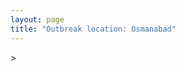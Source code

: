 ```yaml
---
layout: page
title: "Outbreak location: Osmanabad"
---
```

<div id="mapid">
<script src="https://buda-magenta.github.io/hazard_map/load_map.js"></script>
><script>
var marker_outbreak = L.marker([18.169844, 76.117963],{"autoPan": true}).addTo(map); marker_outbreak.bindTooltip("Osmanabad").openTooltip();

var circle_1 = L.circle([18.182992, 75.743925], {"pane": "markerPane", "color": "red", "fill": true, "fillOpacity": 0.2, "fillRule": "evenodd", "lineCap": "round", "lineJoin": "round", "opacity": 1.0, "radius": 352478, "stroke": true, "weight": 2}).addTo(map);
circle_1.bindTooltip("Barshi<br>rank: 1<br>hazard index: 0.088120")

var circle_2 = L.circle([18.351469, 76.755121], {"pane": "markerPane", "color": "red", "fill": true, "fillOpacity": 0.2, "fillRule": "evenodd", "lineCap": "round", "lineJoin": "round", "opacity": 1.0, "radius": 223783, "stroke": true, "weight": 2}).addTo(map);
circle_2.bindTooltip("Latur<br>rank: 2<br>hazard index: 0.055946")

var circle_3 = L.circle([17.849907, 75.276320], {"pane": "markerPane", "color": "red", "fill": true, "fillOpacity": 0.2, "fillRule": "evenodd", "lineCap": "round", "lineJoin": "round", "opacity": 1.0, "radius": 187819, "stroke": true, "weight": 2}).addTo(map);
circle_3.bindTooltip("Solapur<br>rank: 3<br>hazard index: 0.046955")

var circle_4 = L.circle([19.169335, 77.311013], {"pane": "markerPane", "color": "red", "fill": true, "fillOpacity": 0.2, "fillRule": "evenodd", "lineCap": "round", "lineJoin": "round", "opacity": 1.0, "radius": 144290, "stroke": true, "weight": 2}).addTo(map);
circle_4.bindTooltip("Nanded Waghala<br>rank: 4<br>hazard index: 0.036073")

var circle_5 = L.circle([17.166667, 77.083333], {"pane": "markerPane", "color": "red", "fill": true, "fillOpacity": 0.2, "fillRule": "evenodd", "lineCap": "round", "lineJoin": "round", "opacity": 1.0, "radius": 105061, "stroke": true, "weight": 2}).addTo(map);
circle_5.bindTooltip("Gulbarga<br>rank: 5<br>hazard index: 0.026265")

var circle_6 = L.circle([19.290314, 76.602903], {"pane": "markerPane", "color": "red", "fill": true, "fillOpacity": 0.2, "fillRule": "evenodd", "lineCap": "round", "lineJoin": "round", "opacity": 1.0, "radius": 82939, "stroke": true, "weight": 2}).addTo(map);
circle_6.bindTooltip("Parbhani<br>rank: 6<br>hazard index: 0.020735")

var circle_7 = L.circle([19.250000, 74.750000], {"pane": "markerPane", "color": "red", "fill": true, "fillOpacity": 0.2, "fillRule": "evenodd", "lineCap": "round", "lineJoin": "round", "opacity": 1.0, "radius": 69293, "stroke": true, "weight": 2}).addTo(map);
circle_7.bindTooltip("Ahmadnagar<br>rank: 7<br>hazard index: 0.017323")

var circle_8 = L.circle([17.910400, 77.519900], {"pane": "markerPane", "color": "red", "fill": true, "fillOpacity": 0.2, "fillRule": "evenodd", "lineCap": "round", "lineJoin": "round", "opacity": 1.0, "radius": 57726, "stroke": true, "weight": 2}).addTo(map);
circle_8.bindTooltip("Bidar<br>rank: 8<br>hazard index: 0.014432")

var circle_9 = L.circle([19.918233, 75.868625], {"pane": "markerPane", "color": "red", "fill": true, "fillOpacity": 0.2, "fillRule": "evenodd", "lineCap": "round", "lineJoin": "round", "opacity": 1.0, "radius": 56348, "stroke": true, "weight": 2}).addTo(map);
circle_9.bindTooltip("Jalna<br>rank: 9<br>hazard index: 0.014087")

var circle_10 = L.circle([20.843512, 75.525927], {"pane": "markerPane", "color": "red", "fill": true, "fillOpacity": 0.2, "fillRule": "evenodd", "lineCap": "round", "lineJoin": "round", "opacity": 1.0, "radius": 51656, "stroke": true, "weight": 2}).addTo(map);
circle_10.bindTooltip("Jalgaon<br>rank: 10<br>hazard index: 0.012914")

var circle_11 = L.circle([16.850253, 74.594888], {"pane": "markerPane", "color": "red", "fill": true, "fillOpacity": 0.2, "fillRule": "evenodd", "lineCap": "round", "lineJoin": "round", "opacity": 1.0, "radius": 41831, "stroke": true, "weight": 2}).addTo(map);
circle_11.bindTooltip("Sangli<br>rank: 11<br>hazard index: 0.010458")

var circle_12 = L.circle([20.761862, 77.192172], {"pane": "markerPane", "color": "red", "fill": true, "fillOpacity": 0.2, "fillRule": "evenodd", "lineCap": "round", "lineJoin": "round", "opacity": 1.0, "radius": 29260, "stroke": true, "weight": 2}).addTo(map);
circle_12.bindTooltip("Akola<br>rank: 12<br>hazard index: 0.007315")

var circle_13 = L.circle([18.521428, 73.854454], {"pane": "markerPane", "color": "red", "fill": true, "fillOpacity": 0.2, "fillRule": "evenodd", "lineCap": "round", "lineJoin": "round", "opacity": 1.0, "radius": 16616, "stroke": true, "weight": 2}).addTo(map);
circle_13.bindTooltip("Pune<br>rank: 13<br>hazard index: 0.004154")

var circle_14 = L.circle([18.437436, 77.110521], {"pane": "markerPane", "color": "red", "fill": true, "fillOpacity": 0.2, "fillRule": "evenodd", "lineCap": "round", "lineJoin": "round", "opacity": 1.0, "radius": 16184, "stroke": true, "weight": 2}).addTo(map);
circle_14.bindTooltip("Udgir<br>rank: 14<br>hazard index: 0.004046")

var circle_15 = L.circle([17.388786, 78.461065], {"pane": "markerPane", "color": "red", "fill": true, "fillOpacity": 0.2, "fillRule": "evenodd", "lineCap": "round", "lineJoin": "round", "opacity": 1.0, "radius": 13004, "stroke": true, "weight": 2}).addTo(map);
circle_15.bindTooltip("Hyderabad<br>rank: 15<br>hazard index: 0.003251")

var circle_16 = L.circle([18.793568, 80.815939], {"pane": "markerPane", "color": "red", "fill": true, "fillOpacity": 0.2, "fillRule": "evenodd", "lineCap": "round", "lineJoin": "round", "opacity": 1.0, "radius": 12672, "stroke": true, "weight": 2}).addTo(map);
circle_16.bindTooltip("Bijapur<br>rank: 16<br>hazard index: 0.003168")

var circle_17 = L.circle([16.702841, 74.240533], {"pane": "markerPane", "color": "red", "fill": true, "fillOpacity": 0.2, "fillRule": "evenodd", "lineCap": "round", "lineJoin": "round", "opacity": 1.0, "radius": 12428, "stroke": true, "weight": 2}).addTo(map);
circle_17.bindTooltip("Kolhapur<br>rank: 17<br>hazard index: 0.003107")

var circle_18 = L.circle([19.877263, 75.339024], {"pane": "markerPane", "color": "red", "fill": true, "fillOpacity": 0.2, "fillRule": "evenodd", "lineCap": "round", "lineJoin": "round", "opacity": 1.0, "radius": 11568, "stroke": true, "weight": 2}).addTo(map);
circle_18.bindTooltip("Aurangabad<br>rank: 18<br>hazard index: 0.002892")

var circle_19 = L.circle([12.979120, 77.591300], {"pane": "markerPane", "color": "red", "fill": true, "fillOpacity": 0.2, "fillRule": "evenodd", "lineCap": "round", "lineJoin": "round", "opacity": 1.0, "radius": 10208, "stroke": true, "weight": 2}).addTo(map);
circle_19.bindTooltip("Bangalore<br>rank: 19<br>hazard index: 0.002552")

var circle_20 = L.circle([26.055318, 82.993139], {"pane": "markerPane", "color": "red", "fill": true, "fillOpacity": 0.2, "fillRule": "evenodd", "lineCap": "round", "lineJoin": "round", "opacity": 1.0, "radius": 8640, "stroke": true, "weight": 2}).addTo(map);
circle_20.bindTooltip("Nizamabad<br>rank: 20<br>hazard index: 0.002160")

var circle_21 = L.circle([14.466127, 75.920636], {"pane": "markerPane", "color": "red", "fill": true, "fillOpacity": 0.2, "fillRule": "evenodd", "lineCap": "round", "lineJoin": "round", "opacity": 1.0, "radius": 6545, "stroke": true, "weight": 2}).addTo(map);
circle_21.bindTooltip("Davanagere<br>rank: 21<br>hazard index: 0.001636")

var circle_22 = L.circle([19.500000, 78.500000], {"pane": "markerPane", "color": "red", "fill": true, "fillOpacity": 0.2, "fillRule": "evenodd", "lineCap": "round", "lineJoin": "round", "opacity": 1.0, "radius": 5838, "stroke": true, "weight": 2}).addTo(map);
circle_22.bindTooltip("Adilabad<br>rank: 22<br>hazard index: 0.001460")

var circle_23 = L.circle([19.075990, 72.877393], {"pane": "markerPane", "color": "red", "fill": true, "fillOpacity": 0.2, "fillRule": "evenodd", "lineCap": "round", "lineJoin": "round", "opacity": 1.0, "radius": 5836, "stroke": true, "weight": 2}).addTo(map);
circle_23.bindTooltip("Mumbai<br>rank: 23<br>hazard index: 0.001459")

var circle_24 = L.circle([15.857267, 74.506934], {"pane": "markerPane", "color": "red", "fill": true, "fillOpacity": 0.2, "fillRule": "evenodd", "lineCap": "round", "lineJoin": "round", "opacity": 1.0, "radius": 4818, "stroke": true, "weight": 2}).addTo(map);
circle_24.bindTooltip("Belgaum<br>rank: 24<br>hazard index: 0.001205")

var circle_25 = L.circle([21.154541, 77.644296], {"pane": "markerPane", "color": "red", "fill": true, "fillOpacity": 0.2, "fillRule": "evenodd", "lineCap": "round", "lineJoin": "round", "opacity": 1.0, "radius": 4116, "stroke": true, "weight": 2}).addTo(map);
circle_25.bindTooltip("Amravati<br>rank: 25<br>hazard index: 0.001029")

var circle_26 = L.circle([20.993276, 75.839983], {"pane": "markerPane", "color": "red", "fill": true, "fillOpacity": 0.2, "fillRule": "evenodd", "lineCap": "round", "lineJoin": "round", "opacity": 1.0, "radius": 4033, "stroke": true, "weight": 2}).addTo(map);
circle_26.bindTooltip("Bhusawal<br>rank: 26<br>hazard index: 0.001008")

var circle_27 = L.circle([21.149813, 79.082056], {"pane": "markerPane", "color": "red", "fill": true, "fillOpacity": 0.2, "fillRule": "evenodd", "lineCap": "round", "lineJoin": "round", "opacity": 1.0, "radius": 3733, "stroke": true, "weight": 2}).addTo(map);
circle_27.bindTooltip("Nagpur<br>rank: 27<br>hazard index: 0.000933")

var circle_28 = L.circle([18.627929, 73.800983], {"pane": "markerPane", "color": "red", "fill": true, "fillOpacity": 0.2, "fillRule": "evenodd", "lineCap": "round", "lineJoin": "round", "opacity": 1.0, "radius": 3377, "stroke": true, "weight": 2}).addTo(map);
circle_28.bindTooltip("Pimpri Chinchwad<br>rank: 28<br>hazard index: 0.000844")

var circle_29 = L.circle([15.351838, 75.137985], {"pane": "markerPane", "color": "red", "fill": true, "fillOpacity": 0.2, "fillRule": "evenodd", "lineCap": "round", "lineJoin": "round", "opacity": 1.0, "radius": 2585, "stroke": true, "weight": 2}).addTo(map);
circle_29.bindTooltip("Hubli<br>rank: 29<br>hazard index: 0.000646")

var circle_30 = L.circle([21.365999, 74.284004], {"pane": "markerPane", "color": "red", "fill": true, "fillOpacity": 0.2, "fillRule": "evenodd", "lineCap": "round", "lineJoin": "round", "opacity": 1.0, "radius": 2336, "stroke": true, "weight": 2}).addTo(map);
circle_30.bindTooltip("Nandurbar<br>rank: 30<br>hazard index: 0.000584")

var circle_31 = L.circle([20.011247, 73.790236], {"pane": "markerPane", "color": "red", "fill": true, "fillOpacity": 0.2, "fillRule": "evenodd", "lineCap": "round", "lineJoin": "round", "opacity": 1.0, "radius": 2057, "stroke": true, "weight": 2}).addTo(map);
circle_31.bindTooltip("Nashik<br>rank: 31<br>hazard index: 0.000514")

var circle_32 = L.circle([16.185317, 75.696792], {"pane": "markerPane", "color": "red", "fill": true, "fillOpacity": 0.2, "fillRule": "evenodd", "lineCap": "round", "lineJoin": "round", "opacity": 1.0, "radius": 1956, "stroke": true, "weight": 2}).addTo(map);
circle_32.bindTooltip("Bagalkot<br>rank: 32<br>hazard index: 0.000489")

var circle_33 = L.circle([16.695935, 74.455575], {"pane": "markerPane", "color": "red", "fill": true, "fillOpacity": 0.2, "fillRule": "evenodd", "lineCap": "round", "lineJoin": "round", "opacity": 1.0, "radius": 1754, "stroke": true, "weight": 2}).addTo(map);
circle_33.bindTooltip("Ichalkaranji<br>rank: 33<br>hazard index: 0.000439")

var circle_34 = L.circle([15.426365, 75.630079], {"pane": "markerPane", "color": "red", "fill": true, "fillOpacity": 0.2, "fillRule": "evenodd", "lineCap": "round", "lineJoin": "round", "opacity": 1.0, "radius": 1704, "stroke": true, "weight": 2}).addTo(map);
circle_34.bindTooltip("Gadag<br>rank: 34<br>hazard index: 0.000426")

var circle_35 = L.circle([12.869810, 74.843008], {"pane": "markerPane", "color": "red", "fill": true, "fillOpacity": 0.2, "fillRule": "evenodd", "lineCap": "round", "lineJoin": "round", "opacity": 1.0, "radius": 1669, "stroke": true, "weight": 2}).addTo(map);
circle_35.bindTooltip("Mangalore<br>rank: 35<br>hazard index: 0.000417")

var circle_36 = L.circle([14.625888, 75.635724], {"pane": "markerPane", "color": "red", "fill": true, "fillOpacity": 0.2, "fillRule": "evenodd", "lineCap": "round", "lineJoin": "round", "opacity": 1.0, "radius": 1600, "stroke": true, "weight": 2}).addTo(map);
circle_36.bindTooltip("Ranibennur<br>rank: 36<br>hazard index: 0.000400")

var circle_37 = L.circle([21.145629, 80.268387], {"pane": "markerPane", "color": "red", "fill": true, "fillOpacity": 0.2, "fillRule": "evenodd", "lineCap": "round", "lineJoin": "round", "opacity": 1.0, "radius": 1467, "stroke": true, "weight": 2}).addTo(map);
circle_37.bindTooltip("Gondiya<br>rank: 37<br>hazard index: 0.000367")

var circle_38 = L.circle([28.651718, 77.221939], {"pane": "markerPane", "color": "red", "fill": true, "fillOpacity": 0.2, "fillRule": "evenodd", "lineCap": "round", "lineJoin": "round", "opacity": 1.0, "radius": 1206, "stroke": true, "weight": 2}).addTo(map);
circle_38.bindTooltip("Delhi<br>rank: 38<br>hazard index: 0.000302")

var circle_39 = L.circle([17.636129, 74.298278], {"pane": "markerPane", "color": "red", "fill": true, "fillOpacity": 0.2, "fillRule": "evenodd", "lineCap": "round", "lineJoin": "round", "opacity": 1.0, "radius": 1182, "stroke": true, "weight": 2}).addTo(map);
circle_39.bindTooltip("Satara<br>rank: 39<br>hazard index: 0.000296")

var circle_40 = L.circle([19.794750, 75.077922], {"pane": "markerPane", "color": "red", "fill": true, "fillOpacity": 0.2, "fillRule": "evenodd", "lineCap": "round", "lineJoin": "round", "opacity": 1.0, "radius": 1171, "stroke": true, "weight": 2}).addTo(map);
circle_40.bindTooltip("Gangapur<br>rank: 40<br>hazard index: 0.000293")

var circle_41 = L.circle([16.083333, 77.166667], {"pane": "markerPane", "color": "red", "fill": true, "fillOpacity": 0.2, "fillRule": "evenodd", "lineCap": "round", "lineJoin": "round", "opacity": 1.0, "radius": 1152, "stroke": true, "weight": 2}).addTo(map);
circle_41.bindTooltip("Raichur<br>rank: 41<br>hazard index: 0.000288")

var circle_42 = L.circle([13.083694, 80.270186], {"pane": "markerPane", "color": "red", "fill": true, "fillOpacity": 0.2, "fillRule": "evenodd", "lineCap": "round", "lineJoin": "round", "opacity": 1.0, "radius": 1001, "stroke": true, "weight": 2}).addTo(map);
circle_42.bindTooltip("Chennai<br>rank: 42<br>hazard index: 0.000250")

var circle_43 = L.circle([15.631900, 77.275900], {"pane": "markerPane", "color": "red", "fill": true, "fillOpacity": 0.2, "fillRule": "evenodd", "lineCap": "round", "lineJoin": "round", "opacity": 1.0, "radius": 929, "stroke": true, "weight": 2}).addTo(map);
circle_43.bindTooltip("Adoni<br>rank: 43<br>hazard index: 0.000232")

var circle_44 = L.circle([20.259399, 76.976203], {"pane": "markerPane", "color": "red", "fill": true, "fillOpacity": 0.2, "fillRule": "evenodd", "lineCap": "round", "lineJoin": "round", "opacity": 1.0, "radius": 837, "stroke": true, "weight": 2}).addTo(map);
circle_44.bindTooltip("Malegaon<br>rank: 44<br>hazard index: 0.000209")

var circle_45 = L.circle([17.980609, 79.598212], {"pane": "markerPane", "color": "red", "fill": true, "fillOpacity": 0.2, "fillRule": "evenodd", "lineCap": "round", "lineJoin": "round", "opacity": 1.0, "radius": 794, "stroke": true, "weight": 2}).addTo(map);
circle_45.bindTooltip("Warangal<br>rank: 45<br>hazard index: 0.000199")

var circle_46 = L.circle([16.181939, 81.135130], {"pane": "markerPane", "color": "red", "fill": true, "fillOpacity": 0.2, "fillRule": "evenodd", "lineCap": "round", "lineJoin": "round", "opacity": 1.0, "radius": 756, "stroke": true, "weight": 2}).addTo(map);
circle_46.bindTooltip("Machilipatnam<br>rank: 46<br>hazard index: 0.000189")

var circle_47 = L.circle([21.237947, 81.633683], {"pane": "markerPane", "color": "red", "fill": true, "fillOpacity": 0.2, "fillRule": "evenodd", "lineCap": "round", "lineJoin": "round", "opacity": 1.0, "radius": 704, "stroke": true, "weight": 2}).addTo(map);
circle_47.bindTooltip("Raipur<br>rank: 47<br>hazard index: 0.000176")

var circle_48 = L.circle([19.194329, 72.970178], {"pane": "markerPane", "color": "red", "fill": true, "fillOpacity": 0.2, "fillRule": "evenodd", "lineCap": "round", "lineJoin": "round", "opacity": 1.0, "radius": 664, "stroke": true, "weight": 2}).addTo(map);
circle_48.bindTooltip("Thane<br>rank: 48<br>hazard index: 0.000166")

var circle_49 = L.circle([25.531031, 78.652689], {"pane": "markerPane", "color": "red", "fill": true, "fillOpacity": 0.2, "fillRule": "evenodd", "lineCap": "round", "lineJoin": "round", "opacity": 1.0, "radius": 590, "stroke": true, "weight": 2}).addTo(map);
circle_49.bindTooltip("Jhansi<br>rank: 49<br>hazard index: 0.000148")

var circle_50 = L.circle([21.170200, 72.831100], {"pane": "markerPane", "color": "red", "fill": true, "fillOpacity": 0.2, "fillRule": "evenodd", "lineCap": "round", "lineJoin": "round", "opacity": 1.0, "radius": 502, "stroke": true, "weight": 2}).addTo(map);
circle_50.bindTooltip("Surat<br>rank: 50<br>hazard index: 0.000126")

var circle_51 = L.circle([12.305183, 76.655361], {"pane": "markerPane", "color": "red", "fill": true, "fillOpacity": 0.2, "fillRule": "evenodd", "lineCap": "round", "lineJoin": "round", "opacity": 1.0, "radius": 479, "stroke": true, "weight": 2}).addTo(map);
circle_51.bindTooltip("Mysore<br>rank: 51<br>hazard index: 0.000120")

var circle_52 = L.circle([19.439885, 72.880383], {"pane": "markerPane", "color": "red", "fill": true, "fillOpacity": 0.2, "fillRule": "evenodd", "lineCap": "round", "lineJoin": "round", "opacity": 1.0, "radius": 446, "stroke": true, "weight": 2}).addTo(map);
circle_52.bindTooltip("Vasai<br>rank: 52<br>hazard index: 0.000112")

var circle_53 = L.circle([13.340077, 77.100621], {"pane": "markerPane", "color": "red", "fill": true, "fillOpacity": 0.2, "fillRule": "evenodd", "lineCap": "round", "lineJoin": "round", "opacity": 1.0, "radius": 370, "stroke": true, "weight": 2}).addTo(map);
circle_53.bindTooltip("Tumkur<br>rank: 53<br>hazard index: 0.000093")

var circle_54 = L.circle([20.030976, 79.358139], {"pane": "markerPane", "color": "red", "fill": true, "fillOpacity": 0.2, "fillRule": "evenodd", "lineCap": "round", "lineJoin": "round", "opacity": 1.0, "radius": 367, "stroke": true, "weight": 2}).addTo(map);
circle_54.bindTooltip("Chandrapur<br>rank: 54<br>hazard index: 0.000092")

var circle_55 = L.circle([16.743454, 77.992319], {"pane": "markerPane", "color": "red", "fill": true, "fillOpacity": 0.2, "fillRule": "evenodd", "lineCap": "round", "lineJoin": "round", "opacity": 1.0, "radius": 346, "stroke": true, "weight": 2}).addTo(map);
circle_55.bindTooltip("Mahbubnagar<br>rank: 55<br>hazard index: 0.000087")

var circle_56 = L.circle([15.830925, 78.042537], {"pane": "markerPane", "color": "red", "fill": true, "fillOpacity": 0.2, "fillRule": "evenodd", "lineCap": "round", "lineJoin": "round", "opacity": 1.0, "radius": 321, "stroke": true, "weight": 2}).addTo(map);
circle_56.bindTooltip("Kurnool<br>rank: 56<br>hazard index: 0.000080")

var circle_57 = L.circle([18.434644, 79.132265], {"pane": "markerPane", "color": "red", "fill": true, "fillOpacity": 0.2, "fillRule": "evenodd", "lineCap": "round", "lineJoin": "round", "opacity": 1.0, "radius": 312, "stroke": true, "weight": 2}).addTo(map);
circle_57.bindTooltip("Karimnagar<br>rank: 57<br>hazard index: 0.000078")

var circle_58 = L.circle([20.825623, 78.613146], {"pane": "markerPane", "color": "red", "fill": true, "fillOpacity": 0.2, "fillRule": "evenodd", "lineCap": "round", "lineJoin": "round", "opacity": 1.0, "radius": 300, "stroke": true, "weight": 2}).addTo(map);
circle_58.bindTooltip("Wardha<br>rank: 58<br>hazard index: 0.000075")

var circle_59 = L.circle([19.295200, 72.854400], {"pane": "markerPane", "color": "red", "fill": true, "fillOpacity": 0.2, "fillRule": "evenodd", "lineCap": "round", "lineJoin": "round", "opacity": 1.0, "radius": 297, "stroke": true, "weight": 2}).addTo(map);
circle_59.bindTooltip("Mira-Bhayandar<br>rank: 59<br>hazard index: 0.000074")

var circle_60 = L.circle([16.508759, 80.618510], {"pane": "markerPane", "color": "red", "fill": true, "fillOpacity": 0.2, "fillRule": "evenodd", "lineCap": "round", "lineJoin": "round", "opacity": 1.0, "radius": 283, "stroke": true, "weight": 2}).addTo(map);
circle_60.bindTooltip("Vijayawada<br>rank: 60<br>hazard index: 0.000071")

var circle_61 = L.circle([19.362531, 73.078475], {"pane": "markerPane", "color": "red", "fill": true, "fillOpacity": 0.2, "fillRule": "evenodd", "lineCap": "round", "lineJoin": "round", "opacity": 1.0, "radius": 259, "stroke": true, "weight": 2}).addTo(map);
circle_61.bindTooltip("Bhiwandi<br>rank: 61<br>hazard index: 0.000065")

var circle_62 = L.circle([19.087076, 82.023572], {"pane": "markerPane", "color": "red", "fill": true, "fillOpacity": 0.2, "fillRule": "evenodd", "lineCap": "round", "lineJoin": "round", "opacity": 1.0, "radius": 254, "stroke": true, "weight": 2}).addTo(map);
circle_62.bindTooltip("Jagdalpur<br>rank: 62<br>hazard index: 0.000064")

var circle_63 = L.circle([15.398403, 73.812918], {"pane": "markerPane", "color": "red", "fill": true, "fillOpacity": 0.2, "fillRule": "evenodd", "lineCap": "round", "lineJoin": "round", "opacity": 1.0, "radius": 253, "stroke": true, "weight": 2}).addTo(map);
circle_63.bindTooltip("Vasco Da Gama<br>rank: 63<br>hazard index: 0.000063")

var circle_64 = L.circle([23.160894, 79.949770], {"pane": "markerPane", "color": "red", "fill": true, "fillOpacity": 0.2, "fillRule": "evenodd", "lineCap": "round", "lineJoin": "round", "opacity": 1.0, "radius": 252, "stroke": true, "weight": 2}).addTo(map);
circle_64.bindTooltip("Jabalpur<br>rank: 64<br>hazard index: 0.000063")

var circle_65 = L.circle([21.199035, 81.397955], {"pane": "markerPane", "color": "red", "fill": true, "fillOpacity": 0.2, "fillRule": "evenodd", "lineCap": "round", "lineJoin": "round", "opacity": 1.0, "radius": 238, "stroke": true, "weight": 2}).addTo(map);
circle_65.bindTooltip("Durg<br>rank: 65<br>hazard index: 0.000060")

var circle_66 = L.circle([20.325704, 78.116914], {"pane": "markerPane", "color": "red", "fill": true, "fillOpacity": 0.2, "fillRule": "evenodd", "lineCap": "round", "lineJoin": "round", "opacity": 1.0, "radius": 227, "stroke": true, "weight": 2}).addTo(map);
circle_66.bindTooltip("Yavatmal<br>rank: 66<br>hazard index: 0.000057")

var circle_67 = L.circle([23.258486, 77.401989], {"pane": "markerPane", "color": "red", "fill": true, "fillOpacity": 0.2, "fillRule": "evenodd", "lineCap": "round", "lineJoin": "round", "opacity": 1.0, "radius": 211, "stroke": true, "weight": 2}).addTo(map);
circle_67.bindTooltip("Bhopal<br>rank: 67<br>hazard index: 0.000053")

var circle_68 = L.circle([17.723128, 83.301284], {"pane": "markerPane", "color": "red", "fill": true, "fillOpacity": 0.2, "fillRule": "evenodd", "lineCap": "round", "lineJoin": "round", "opacity": 1.0, "radius": 202, "stroke": true, "weight": 2}).addTo(map);
circle_68.bindTooltip("Visakhapatnam<br>rank: 68<br>hazard index: 0.000051")

var circle_69 = L.circle([14.226644, 76.400512], {"pane": "markerPane", "color": "red", "fill": true, "fillOpacity": 0.2, "fillRule": "evenodd", "lineCap": "round", "lineJoin": "round", "opacity": 1.0, "radius": 193, "stroke": true, "weight": 2}).addTo(map);
circle_69.bindTooltip("Chitradurga<br>rank: 69<br>hazard index: 0.000048")

var circle_70 = L.circle([19.261944, 73.194760], {"pane": "markerPane", "color": "red", "fill": true, "fillOpacity": 0.2, "fillRule": "evenodd", "lineCap": "round", "lineJoin": "round", "opacity": 1.0, "radius": 185, "stroke": true, "weight": 2}).addTo(map);
circle_70.bindTooltip("Ulhas Nagar<br>rank: 70<br>hazard index: 0.000046")

var circle_71 = L.circle([25.438130, 81.833800], {"pane": "markerPane", "color": "red", "fill": true, "fillOpacity": 0.2, "fillRule": "evenodd", "lineCap": "round", "lineJoin": "round", "opacity": 1.0, "radius": 180, "stroke": true, "weight": 2}).addTo(map);
circle_71.bindTooltip("Allahabad<br>rank: 71<br>hazard index: 0.000045")

var circle_72 = L.circle([22.383333, 82.133333], {"pane": "markerPane", "color": "red", "fill": true, "fillOpacity": 0.2, "fillRule": "evenodd", "lineCap": "round", "lineJoin": "round", "opacity": 1.0, "radius": 177, "stroke": true, "weight": 2}).addTo(map);
circle_72.bindTooltip("Bilaspur<br>rank: 72<br>hazard index: 0.000044")

var circle_73 = L.circle([11.664300, 78.146000], {"pane": "markerPane", "color": "red", "fill": true, "fillOpacity": 0.2, "fillRule": "evenodd", "lineCap": "round", "lineJoin": "round", "opacity": 1.0, "radius": 160, "stroke": true, "weight": 2}).addTo(map);
circle_73.bindTooltip("Salem<br>rank: 73<br>hazard index: 0.000040")

var circle_74 = L.circle([21.200996, 81.335426], {"pane": "markerPane", "color": "red", "fill": true, "fillOpacity": 0.2, "fillRule": "evenodd", "lineCap": "round", "lineJoin": "round", "opacity": 1.0, "radius": 160, "stroke": true, "weight": 2}).addTo(map);
circle_74.bindTooltip("Bhilai Nagar<br>rank: 74<br>hazard index: 0.000040")

var circle_75 = L.circle([18.761516, 79.478785], {"pane": "markerPane", "color": "red", "fill": true, "fillOpacity": 0.2, "fillRule": "evenodd", "lineCap": "round", "lineJoin": "round", "opacity": 1.0, "radius": 157, "stroke": true, "weight": 2}).addTo(map);
circle_75.bindTooltip("Ramagundam<br>rank: 75<br>hazard index: 0.000039")

var circle_76 = L.circle([27.175255, 78.009816], {"pane": "markerPane", "color": "red", "fill": true, "fillOpacity": 0.2, "fillRule": "evenodd", "lineCap": "round", "lineJoin": "round", "opacity": 1.0, "radius": 155, "stroke": true, "weight": 2}).addTo(map);
circle_76.bindTooltip("Agra<br>rank: 76<br>hazard index: 0.000039")

var circle_77 = L.circle([11.001812, 76.962842], {"pane": "markerPane", "color": "red", "fill": true, "fillOpacity": 0.2, "fillRule": "evenodd", "lineCap": "round", "lineJoin": "round", "opacity": 1.0, "radius": 154, "stroke": true, "weight": 2}).addTo(map);
circle_77.bindTooltip("Coimbatore<br>rank: 77<br>hazard index: 0.000039")

var circle_78 = L.circle([31.634308, 74.873679], {"pane": "markerPane", "color": "red", "fill": true, "fillOpacity": 0.2, "fillRule": "evenodd", "lineCap": "round", "lineJoin": "round", "opacity": 1.0, "radius": 153, "stroke": true, "weight": 2}).addTo(map);
circle_78.bindTooltip("Amritsar<br>rank: 78<br>hazard index: 0.000038")

var circle_79 = L.circle([16.291519, 80.454159], {"pane": "markerPane", "color": "red", "fill": true, "fillOpacity": 0.2, "fillRule": "evenodd", "lineCap": "round", "lineJoin": "round", "opacity": 1.0, "radius": 149, "stroke": true, "weight": 2}).addTo(map);
circle_79.bindTooltip("Guntur<br>rank: 79<br>hazard index: 0.000037")

var circle_80 = L.circle([21.977864, 76.568828], {"pane": "markerPane", "color": "red", "fill": true, "fillOpacity": 0.2, "fillRule": "evenodd", "lineCap": "round", "lineJoin": "round", "opacity": 1.0, "radius": 148, "stroke": true, "weight": 2}).addTo(map);
circle_80.bindTooltip("Khandwa<br>rank: 80<br>hazard index: 0.000037")

var circle_81 = L.circle([20.972740, 80.691555], {"pane": "markerPane", "color": "red", "fill": true, "fillOpacity": 0.2, "fillRule": "evenodd", "lineCap": "round", "lineJoin": "round", "opacity": 1.0, "radius": 142, "stroke": true, "weight": 2}).addTo(map);
circle_81.bindTooltip("Rajnandgaon<br>rank: 81<br>hazard index: 0.000036")

var circle_82 = L.circle([14.475294, 78.821686], {"pane": "markerPane", "color": "red", "fill": true, "fillOpacity": 0.2, "fillRule": "evenodd", "lineCap": "round", "lineJoin": "round", "opacity": 1.0, "radius": 131, "stroke": true, "weight": 2}).addTo(map);
circle_82.bindTooltip("Kadapa<br>rank: 82<br>hazard index: 0.000033")

var circle_83 = L.circle([25.335649, 83.007629], {"pane": "markerPane", "color": "red", "fill": true, "fillOpacity": 0.2, "fillRule": "evenodd", "lineCap": "round", "lineJoin": "round", "opacity": 1.0, "radius": 131, "stroke": true, "weight": 2}).addTo(map);
circle_83.bindTooltip("Varanasi<br>rank: 83<br>hazard index: 0.000033")

var circle_84 = L.circle([12.955100, 78.269900], {"pane": "markerPane", "color": "red", "fill": true, "fillOpacity": 0.2, "fillRule": "evenodd", "lineCap": "round", "lineJoin": "round", "opacity": 1.0, "radius": 129, "stroke": true, "weight": 2}).addTo(map);
circle_84.bindTooltip("Robertson Pet<br>rank: 84<br>hazard index: 0.000032")

var circle_85 = L.circle([19.143607, 73.295535], {"pane": "markerPane", "color": "red", "fill": true, "fillOpacity": 0.2, "fillRule": "evenodd", "lineCap": "round", "lineJoin": "round", "opacity": 1.0, "radius": 128, "stroke": true, "weight": 2}).addTo(map);
circle_85.bindTooltip("Ambarnath<br>rank: 85<br>hazard index: 0.000032")

var circle_86 = L.circle([22.541418, 88.357691], {"pane": "markerPane", "color": "red", "fill": true, "fillOpacity": 0.2, "fillRule": "evenodd", "lineCap": "round", "lineJoin": "round", "opacity": 1.0, "radius": 120, "stroke": true, "weight": 2}).addTo(map);
circle_86.bindTooltip("Kolkata<br>rank: 86<br>hazard index: 0.000030")

var circle_87 = L.circle([23.021624, 72.579707], {"pane": "markerPane", "color": "red", "fill": true, "fillOpacity": 0.2, "fillRule": "evenodd", "lineCap": "round", "lineJoin": "round", "opacity": 1.0, "radius": 102, "stroke": true, "weight": 2}).addTo(map);
circle_87.bindTooltip("Ahmedabad<br>rank: 87<br>hazard index: 0.000026")

var circle_88 = L.circle([21.818774, 75.606458], {"pane": "markerPane", "color": "red", "fill": true, "fillOpacity": 0.2, "fillRule": "evenodd", "lineCap": "round", "lineJoin": "round", "opacity": 1.0, "radius": 100, "stroke": true, "weight": 2}).addTo(map);
circle_88.bindTooltip("Khargone<br>rank: 88<br>hazard index: 0.000025")

var circle_89 = L.circle([8.576971, 77.050125], {"pane": "markerPane", "color": "red", "fill": true, "fillOpacity": 0.2, "fillRule": "evenodd", "lineCap": "round", "lineJoin": "round", "opacity": 1.0, "radius": 96, "stroke": true, "weight": 2}).addTo(map);
circle_89.bindTooltip("Thiruvananthapuram<br>rank: 89<br>hazard index: 0.000024")

var circle_90 = L.circle([26.203725, 78.157363], {"pane": "markerPane", "color": "red", "fill": true, "fillOpacity": 0.2, "fillRule": "evenodd", "lineCap": "round", "lineJoin": "round", "opacity": 1.0, "radius": 95, "stroke": true, "weight": 2}).addTo(map);
circle_90.bindTooltip("Gwalior<br>rank: 90<br>hazard index: 0.000024")

var circle_91 = L.circle([26.732501, 77.036312], {"pane": "markerPane", "color": "red", "fill": true, "fillOpacity": 0.2, "fillRule": "evenodd", "lineCap": "round", "lineJoin": "round", "opacity": 1.0, "radius": 91, "stroke": true, "weight": 2}).addTo(map);
circle_91.bindTooltip("Hindaun<br>rank: 91<br>hazard index: 0.000023")

var circle_92 = L.circle([30.909016, 75.851601], {"pane": "markerPane", "color": "red", "fill": true, "fillOpacity": 0.2, "fillRule": "evenodd", "lineCap": "round", "lineJoin": "round", "opacity": 1.0, "radius": 91, "stroke": true, "weight": 2}).addTo(map);
circle_92.bindTooltip("Ludhiana<br>rank: 92<br>hazard index: 0.000023")

var circle_93 = L.circle([15.143395, 76.919388], {"pane": "markerPane", "color": "red", "fill": true, "fillOpacity": 0.2, "fillRule": "evenodd", "lineCap": "round", "lineJoin": "round", "opacity": 1.0, "radius": 88, "stroke": true, "weight": 2}).addTo(map);
circle_93.bindTooltip("Bellary<br>rank: 93<br>hazard index: 0.000022")

var circle_94 = L.circle([12.732884, 77.830948], {"pane": "markerPane", "color": "red", "fill": true, "fillOpacity": 0.2, "fillRule": "evenodd", "lineCap": "round", "lineJoin": "round", "opacity": 1.0, "radius": 87, "stroke": true, "weight": 2}).addTo(map);
circle_94.bindTooltip("Hosur<br>rank: 94<br>hazard index: 0.000022")

var circle_95 = L.circle([15.119651, 77.455290], {"pane": "markerPane", "color": "red", "fill": true, "fillOpacity": 0.2, "fillRule": "evenodd", "lineCap": "round", "lineJoin": "round", "opacity": 1.0, "radius": 85, "stroke": true, "weight": 2}).addTo(map);
circle_95.bindTooltip("Guntakal<br>rank: 95<br>hazard index: 0.000021")

var circle_96 = L.circle([14.422347, 77.720069], {"pane": "markerPane", "color": "red", "fill": true, "fillOpacity": 0.2, "fillRule": "evenodd", "lineCap": "round", "lineJoin": "round", "opacity": 1.0, "radius": 81, "stroke": true, "weight": 2}).addTo(map);
circle_96.bindTooltip("Dharmavaram<br>rank: 96<br>hazard index: 0.000020")

var circle_97 = L.circle([13.932609, 75.574978], {"pane": "markerPane", "color": "red", "fill": true, "fillOpacity": 0.2, "fillRule": "evenodd", "lineCap": "round", "lineJoin": "round", "opacity": 1.0, "radius": 80, "stroke": true, "weight": 2}).addTo(map);
circle_97.bindTooltip("Shimoga<br>rank: 97<br>hazard index: 0.000020")

var circle_98 = L.circle([13.826383, 77.493772], {"pane": "markerPane", "color": "red", "fill": true, "fillOpacity": 0.2, "fillRule": "evenodd", "lineCap": "round", "lineJoin": "round", "opacity": 1.0, "radius": 80, "stroke": true, "weight": 2}).addTo(map);
circle_98.bindTooltip("Hindupur<br>rank: 98<br>hazard index: 0.000020")

var circle_99 = L.circle([11.258608, 75.778874], {"pane": "markerPane", "color": "red", "fill": true, "fillOpacity": 0.2, "fillRule": "evenodd", "lineCap": "round", "lineJoin": "round", "opacity": 1.0, "radius": 75, "stroke": true, "weight": 2}).addTo(map);
circle_99.bindTooltip("Kozhikode<br>rank: 99<br>hazard index: 0.000019")

var circle_100 = L.circle([9.926115, 78.114098], {"pane": "markerPane", "color": "red", "fill": true, "fillOpacity": 0.2, "fillRule": "evenodd", "lineCap": "round", "lineJoin": "round", "opacity": 1.0, "radius": 73, "stroke": true, "weight": 2}).addTo(map);
circle_100.bindTooltip("Madurai<br>rank: 100<br>hazard index: 0.000018")
</script>
</div>